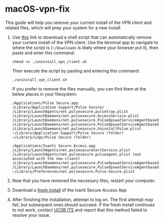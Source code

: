 # macOS-vpn-fix
This guide will help you remove your current install of the VPN client and related files, which will prep your system for a new install.

1. Use [this](https://github.com/ucsb/macOS-vpn-fix/releases/download/UninstallerScript/uninstall_vpn_client.sh) link to download a shell script that can automatically remove your current install of the VPN client. Use the terminal app to navigate to where the script is (`~/Downloads` is likely where your browser put it), then paste and enter this command:

    ```shell
    chmod +x ./uninstall_vpn_client.sh
    ```

    Then execute the script by pasting and entering this command:
    ```shell
    ./uninstall_vpn_client.sh
    ```
    
    If you prefer to remove the files manually, you can find them at the below places in your filesystem:

    ```shell
    /Applications/Pulse Secure.app
    /Library/Application Support/Pulse Secure/
    /Library/LaunchAgents/net.pulsesecure.pulsetray.plist
    /Library/LaunchDaemons/net.pulsesecure.AccessService.plist
    /Library/LaunchDaemons/net.pulsesecure.PulseOpswatServiceAgentbased_x86_64.plist
    /Library/LaunchDaemons/net.pulsesecure.PulseOpswatServiceAgentbased.plist
    /Library/LaunchDaemons/net.pulsesecure.UninstallPulse.plist
    ~/Library/Application Support/Pulse Secure (folder)
    ~/Library/Logs/Pulse Secure (folder)

    /Applications/Ivanti Secure Access.app
    /Library/LaunchAgents/net.pulsesecureCertService.plist
    /Library/LaunchAgents/net.pulsesecure.pulseagent.plist (not associated with the new client)
    /Library/LaunchDaemons/net.pulsesecure.PulseOpswatServiceAgentbased.plist
    /Library/LaunchDaemons/net.pulsesecure.PulseOpswatServiceAgentbased_x86_64.plist
    ~/Library/Preferences/net.pulsesecure.Pulse-Secure.plist
    ```

2. Now that you have removed the necessary files, restart your computer. 
3. Download a [fresh install](https://ucsb.app.box.com/folder/127781382319?s=tgtc8qb4460awsljgyrexx5zk160n7kr) of the Ivanti Secure Access App
4. After finishing the installation, attempt to log on. The first attempt may fail, but subsequent ones should succeed. If the fresh install continues to not work, contact [UCSB ITS](https://staff.sa.ucsb.edu/request-it-support) and report that this method failed to resolve your issue.
